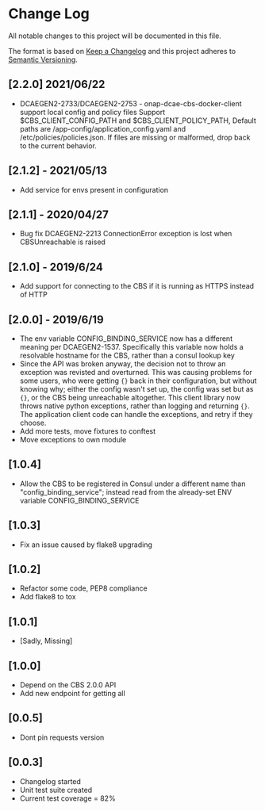 # Change Log
All notable changes to this project will be documented in this file.

The format is based on [Keep a Changelog](http://keepachangelog.com/)
and this project adheres to [Semantic Versioning](http://semver.org/).

## [2.2.0] 2021/06/22
* DCAEGEN2-2733/DCAEGEN2-2753 - onap-dcae-cbs-docker-client support local config and policy files
	Support $CBS_CLIENT_CONFIG_PATH and $CBS_CLIENT_POLICY_PATH,
	Default paths are /app-config/application_config.yaml and /etc/policies/policies.json.
	If files are missing or malformed, drop back to the current behavior.

## [2.1.2] - 2021/05/13
* Add service for envs present in configuration

## [2.1.1] - 2020/04/27
* Bug fix DCAEGEN2-2213 ConnectionError exception is lost when CBSUnreachable is raised

## [2.1.0] - 2019/6/24
* Add support for connecting to the CBS if it is running as HTTPS instead of HTTP

## [2.0.0] - 2019/6/19
* The env variable CONFIG_BINDING_SERVICE now has a different meaning per DCAEGEN2-1537. Specifically this variable now holds a resolvable hostname for the CBS, rather than a consul lookup key
* Since the API was broken anyway, the decision not to throw an exception was revisted and overturned. This was causing problems for some users, who were getting `{}` back in their configuration, but without knowing why; either the config wasn't set up, the config was set but as `{}`, or the CBS being unreachable altogether. This client library now throws native python exceptions, rather than logging and returning `{}`. The application client code can handle the exceptions, and retry if they choose.
* Add more tests, move fixtures to conftest
* Move exceptions to own module

## [1.0.4]
* Allow the CBS to be registered in Consul under a different name than "config_binding_service"; instead read from the already-set ENV variable CONFIG_BINDING_SERVICE

## [1.0.3]
* Fix an issue caused by flake8 upgrading

## [1.0.2]
* Refactor some code, PEP8 compliance
* Add flake8 to tox

## [1.0.1]
* [Sadly, Missing]

## [1.0.0]
* Depend on the CBS 2.0.0 API
* Add new endpoint for getting all

## [0.0.5]
* Dont pin requests version

## [0.0.3]
* Changelog started
* Unit test suite created
* Current test coverage = 82%

